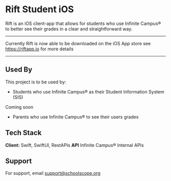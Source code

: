 
# Rift Student iOS

Rift is an iOS client-app that allows for students who use Infinite Campus® to better see their grades in a clear and straightforward way.



---
Currently Rift is now able to be downloaded on the iOS App store see https://riftapp.io for more details


---

## Used By

This project is to be used by:

- Students who use Infinite Campus® as their Student Information System (SIS)


Coming soon

- Parents who use Infinite Campus® to see their users grades


## Tech Stack

**Client:** Swift, SwiftUI, RestAPIs
**API** Infinite Campus® Internal APIs



## Support

For support, email support@schoolscope.org
